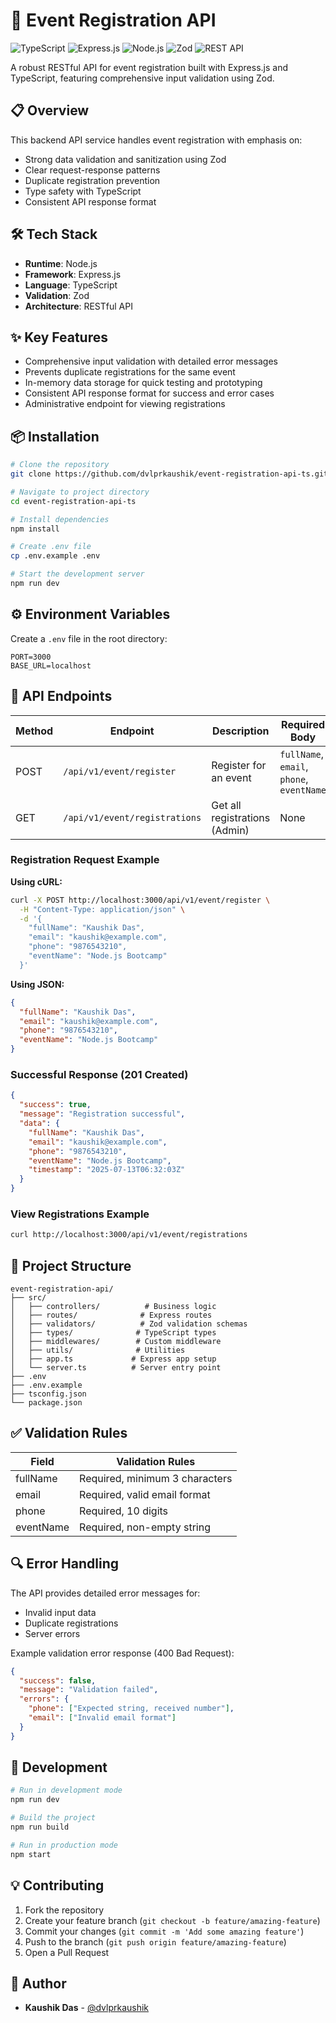 # 🚀 Event Registration API

![TypeScript](https://img.shields.io/badge/TypeScript-007ACC?style=for-the-badge&logo=typescript&logoColor=white)
![Express.js](https://img.shields.io/badge/Express.js-000000?style=for-the-badge&logo=express&logoColor=white)
![Node.js](https://img.shields.io/badge/Node.js-339933?style=for-the-badge&logo=nodedotjs&logoColor=white)
![Zod](https://img.shields.io/badge/Zod-3E67B1?style=for-the-badge&logo=zod&logoColor=white)
![REST API](https://img.shields.io/badge/REST%20API-FF6C37?style=for-the-badge&logo=postman&logoColor=white)

A robust RESTful API for event registration built with Express.js and TypeScript, featuring comprehensive input validation using Zod.

## 📋 Overview

This backend API service handles event registration with emphasis on:
- Strong data validation and sanitization using Zod
- Clear request-response patterns
- Duplicate registration prevention
- Type safety with TypeScript
- Consistent API response format

## 🛠️ Tech Stack

- **Runtime**: Node.js
- **Framework**: Express.js
- **Language**: TypeScript
- **Validation**: Zod
- **Architecture**: RESTful API

## ✨ Key Features

- Comprehensive input validation with detailed error messages
- Prevents duplicate registrations for the same event
- In-memory data storage for quick testing and prototyping
- Consistent API response format for success and error cases
- Administrative endpoint for viewing registrations

## 📦 Installation

```bash
# Clone the repository
git clone https://github.com/dvlprkaushik/event-registration-api-ts.git

# Navigate to project directory
cd event-registration-api-ts

# Install dependencies
npm install

# Create .env file
cp .env.example .env

# Start the development server
npm run dev
```

## ⚙️ Environment Variables

Create a `.env` file in the root directory:

```env
PORT=3000
BASE_URL=localhost
```

## 🔌 API Endpoints

| Method | Endpoint | Description | Required Body |
|--------|----------|-------------|--------------|
| POST | `/api/v1/event/register` | Register for an event | `fullName`, `email`, `phone`, `eventName` |
| GET | `/api/v1/event/registrations` | Get all registrations (Admin) | None |

### Registration Request Example

**Using cURL:**
```bash
curl -X POST http://localhost:3000/api/v1/event/register \
  -H "Content-Type: application/json" \
  -d '{
    "fullName": "Kaushik Das",
    "email": "kaushik@example.com",
    "phone": "9876543210",
    "eventName": "Node.js Bootcamp"
  }'
```

**Using JSON:**
```json
{
  "fullName": "Kaushik Das",
  "email": "kaushik@example.com",
  "phone": "9876543210",
  "eventName": "Node.js Bootcamp"
}
```

### Successful Response (201 Created)

```json
{
  "success": true,
  "message": "Registration successful",
  "data": {
    "fullName": "Kaushik Das",
    "email": "kaushik@example.com",
    "phone": "9876543210",
    "eventName": "Node.js Bootcamp",
    "timestamp": "2025-07-13T06:32:03Z"
  }
}
```

### View Registrations Example

```bash
curl http://localhost:3000/api/v1/event/registrations
```

## 📁 Project Structure

```
event-registration-api/
├── src/
│   ├── controllers/          # Business logic
│   ├── routes/              # Express routes
│   ├── validators/          # Zod validation schemas
│   ├── types/              # TypeScript types
│   ├── middlewares/        # Custom middleware
│   ├── utils/              # Utilities
│   ├── app.ts             # Express app setup
│   └── server.ts          # Server entry point
├── .env
├── .env.example
├── tsconfig.json
└── package.json
```

## ✅ Validation Rules

| Field | Validation Rules |
|-------|-----------------|
| fullName | Required, minimum 3 characters |
| email | Required, valid email format |
| phone | Required, 10 digits |
| eventName | Required, non-empty string |

## 🔍 Error Handling

The API provides detailed error messages for:
- Invalid input data
- Duplicate registrations
- Server errors

Example validation error response (400 Bad Request):
``` json
{
  "success": false,
  "message": "Validation failed",
  "errors": {
    "phone": ["Expected string, received number"],
    "email": ["Invalid email format"]
  }
}
```

## 🧪 Development

```bash
# Run in development mode
npm run dev

# Build the project
npm run build

# Run in production mode
npm start
```

## 💡 Contributing

1. Fork the repository
2. Create your feature branch (`git checkout -b feature/amazing-feature`)
3. Commit your changes (`git commit -m 'Add some amazing feature'`)
4. Push to the branch (`git push origin feature/amazing-feature`)
5. Open a Pull Request

## 👥 Author

- **Kaushik Das** - [@dvlprkaushik](https://github.com/dvlprkaushik)